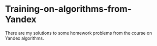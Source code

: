 # Training-on-algorithms-from-Yandex
There are my solutions to some homework problems from the course on Yandex algorithms.
